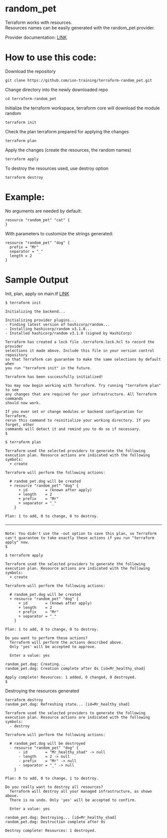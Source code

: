 # random_pet

Terraform works with resources. \
Resources names can be easily generated with the random_pet provider.

Provider documentation: [LINK](https://registry.terraform.io/providers/hashicorp/random/latest/docs/resources/pet)

# How to use this code:
Download the repository
```
git clone https://github.com/ion-training/terraform-random_pet.git
```

Change directory into the newly downloaded repo
```
cd terraform-random_pet
```

Initialize the terraform workspace, terraform core will download the module random
```
terraform init
```

Check the plan terraform prepared for applying the changes
```
terraform plan
```
Apply the changes (create the resources, the random names)
```
terraform apply
```

To destroy the resources used, use destroy option
```
terraform destroy
```

# Example: 
No arguments are needed by default:
```
resource "random_pet" "cat" {
}
```

With parameters to customize the strings generated:
```
resource "random_pet" "dog" {
  prefix = "Mr"
  separator = "_"
  length = 2
}
```

# Sample Output
Init, plan, apply on main.tf [LINK](https://github.com/ion-training/terraform-random_pet/blob/main/main.tf)
```
$ terraform init

Initializing the backend...

Initializing provider plugins...
- Finding latest version of hashicorp/random...
- Installing hashicorp/random v3.1.0...
- Installed hashicorp/random v3.1.0 (signed by HashiCorp)

Terraform has created a lock file .terraform.lock.hcl to record the provider
selections it made above. Include this file in your version control repository
so that Terraform can guarantee to make the same selections by default when
you run "terraform init" in the future.

Terraform has been successfully initialized!

You may now begin working with Terraform. Try running "terraform plan" to see
any changes that are required for your infrastructure. All Terraform commands
should now work.

If you ever set or change modules or backend configuration for Terraform,
rerun this command to reinitialize your working directory. If you forget, other
commands will detect it and remind you to do so if necessary.
$
```

```
$ terraform plan

Terraform used the selected providers to generate the following execution plan. Resource actions are indicated with the following symbols:
  + create

Terraform will perform the following actions:

  # random_pet.dog will be created
  + resource "random_pet" "dog" {
      + id        = (known after apply)
      + length    = 2
      + prefix    = "Mr"
      + separator = "_"
    }

Plan: 1 to add, 0 to change, 0 to destroy.

─────────────────────────────────────────────────────────────────────────────────────────────────────────────────────────────────────────────────────────────────────────────────

Note: You didn't use the -out option to save this plan, so Terraform can't guarantee to take exactly these actions if you run "terraform apply" now.
$
```

```
$ terraform apply

Terraform used the selected providers to generate the following execution plan. Resource actions are indicated with the following symbols:
  + create

Terraform will perform the following actions:

  # random_pet.dog will be created
  + resource "random_pet" "dog" {
      + id        = (known after apply)
      + length    = 2
      + prefix    = "Mr"
      + separator = "_"
    }

Plan: 1 to add, 0 to change, 0 to destroy.

Do you want to perform these actions?
  Terraform will perform the actions described above.
  Only 'yes' will be accepted to approve.

  Enter a value: yes

random_pet.dog: Creating...
random_pet.dog: Creation complete after 0s [id=Mr_healthy_shad]

Apply complete! Resources: 1 added, 0 changed, 0 destroyed.
$
```

Destroying the resources generated
```
terraform destroy
random_pet.dog: Refreshing state... [id=Mr_healthy_shad]

Terraform used the selected providers to generate the following execution plan. Resource actions are indicated with the following symbols:
  - destroy

Terraform will perform the following actions:

  # random_pet.dog will be destroyed
  - resource "random_pet" "dog" {
      - id        = "Mr_healthy_shad" -> null
      - length    = 2 -> null
      - prefix    = "Mr" -> null
      - separator = "_" -> null
    }

Plan: 0 to add, 0 to change, 1 to destroy.

Do you really want to destroy all resources?
  Terraform will destroy all your managed infrastructure, as shown above.
  There is no undo. Only 'yes' will be accepted to confirm.

  Enter a value: yes

random_pet.dog: Destroying... [id=Mr_healthy_shad]
random_pet.dog: Destruction complete after 0s

Destroy complete! Resources: 1 destroyed.
```
